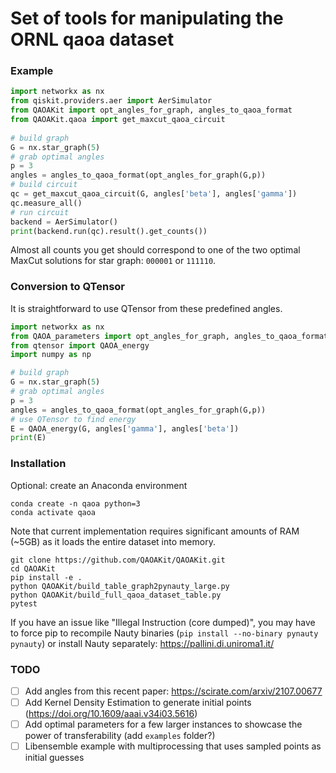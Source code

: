 # Set of tools for manipulating the ORNL qaoa dataset

### Example

```python
import networkx as nx
from qiskit.providers.aer import AerSimulator
from QAOAKit import opt_angles_for_graph, angles_to_qaoa_format
from QAOAKit.qaoa import get_maxcut_qaoa_circuit
                                                                                                                                                                                     
# build graph
G = nx.star_graph(5)
# grab optimal angles
p = 3
angles = angles_to_qaoa_format(opt_angles_for_graph(G,p))
# build circuit
qc = get_maxcut_qaoa_circuit(G, angles['beta'], angles['gamma'])
qc.measure_all()
# run circuit
backend = AerSimulator()
print(backend.run(qc).result().get_counts())
```

Almost all counts you get should correspond to one of the two optimal MaxCut solutions for star graph: `000001` or `111110`.

### Conversion to QTensor

It is straightforward to use QTensor from these predefined angles.
```python
import networkx as nx
from QAOA_parameters import opt_angles_for_graph, angles_to_qaoa_format
from qtensor import QAOA_energy
import numpy as np

# build graph
G = nx.star_graph(5)
# grab optimal angles
p = 3
angles = angles_to_qaoa_format(opt_angles_for_graph(G,p))
# use QTensor to find energy
E = QAOA_energy(G, angles['gamma'], angles['beta'])
print(E)
```

### Installation

Optional: create an Anaconda environment

```
conda create -n qaoa python=3
conda activate qaoa
```

Note that current implementation requires significant amounts of RAM (~5GB) as it loads the entire dataset into memory.

```
git clone https://github.com/QAOAKit/QAOAKit.git
cd QAOAKit 
pip install -e .
python QAOAKit/build_table_graph2pynauty_large.py
python QAOAKit/build_full_qaoa_dataset_table.py
pytest
```

If you have an issue like "Illegal Instruction (core dumped)", you may have to force pip to recompile Nauty binaries (`pip install --no-binary pynauty pynauty`) or install Nauty separately: https://pallini.di.uniroma1.it/


### TODO

- [ ] Add angles from this recent paper: https://scirate.com/arxiv/2107.00677
- [ ] Add Kernel Density Estimation to generate initial points (https://doi.org/10.1609/aaai.v34i03.5616)
- [ ] Add optimal parameters for a few larger instances to showcase the power of transferability (add `examples` folder?)
- [ ] Libensemble example with multiprocessing that uses sampled points as initial guesses
